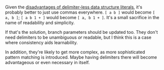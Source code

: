 Given the
[disadvantages of delimiter-less data structure literals](/daily/2024-10-07),
it's probably better to just use commas everywhere. `[ a b ]` would become
`[ a, b ]`; `[ a b 1 + ]` would become `[ a, b 1 + ]`. It's a small sacrifice in
the name of readability and simplicity.

If that's the solution, branch parameters should be updated too. They don't need
delimiters to be unambiguous _or_ readable, but I think this is a case where
consistency aids learnability.

In addition, they're likely to get more complex, as more sophisticated pattern
matching is introduced. Maybe having delimiters there will become advantageous
or even necessary in itself.
